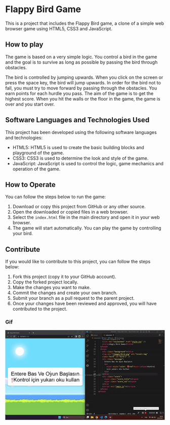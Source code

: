 # Flappy Bird Game

This is a project that includes the Flappy Bird game, a clone of a simple web browser game using HTML5, CSS3 and JavaScript.

## How to play

The game is based on a very simple logic. You control a bird in the game and the goal is to survive as long as possible by passing the bird through obstacles.

The bird is controlled by jumping upwards. When you click on the screen or press the space key, the bird will jump upwards. In order for the bird not to fall, you must try to move forward by passing through the obstacles. You earn points for each hurdle you pass. The aim of the game is to get the highest score. When you hit the walls or the floor in the game, the game is over and you start over.

## Software Languages ​​and Technologies Used

This project has been developed using the following software languages ​​and technologies:

- HTML5: HTML5 is used to create the basic building blocks and playground of the game.
- CSS3: CSS3 is used to determine the look and style of the game.
- JavaScript: JavaScript is used to control the logic, game mechanics and operation of the game.

## How to Operate

You can follow the steps below to run the game:

1. Download or copy this project from GitHub or any other source.
2. Open the downloaded or copied files in a web browser.
3. Select the `index.html` file in the main directory and open it in your web browser.
4. The game will start automatically. You can play the game by controlling your bird.

## Contribute

If you would like to contribute to this project, you can follow the steps below:

1. Fork this project (copy it to your GitHub account).
2. Copy the forked project locally.
3. Make the changes you want to make.
4. Commit the changes and create your own branch.
5. Submit your branch as a pull request to the parent project.
6. Once your changes have been reviewed and approved, you will have contributed to the project.

### Gif

<img src="https://github.com/Hasan-Arslan2779/Flapy_Bird_Game/blob/master/flapy-bird.gif" alt="Gif">
